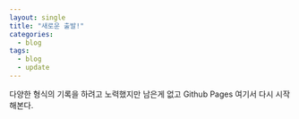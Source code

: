 ```yaml
---
layout: single
title: "새로운 출발!"
categories:
  - blog
tags:
  - blog
  - update
---
```


다양한 형식의 기록을 하려고 노력했지만 남은게 없고 Github Pages 여기서 다시 시작해본다.

